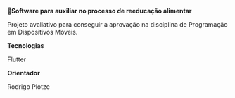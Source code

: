 **🍎Software para auxiliar no processo de reeducação alimentar**

Projeto avaliativo para conseguir a aprovação na disciplina de Programação
em Dispositivos Móveis.

 **Tecnologias**

Flutter


 **Orientador**

Rodrigo Plotze
